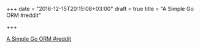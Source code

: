 +++
date = "2016-12-15T20:15:08+03:00"
draft = true
title = "A Simple Go ORM  #reddit"

+++

<p><a href="https://t.co/wVNns0TYCH">A Simple Go ORM  #reddit</a></p>
